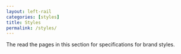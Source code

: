 ```yaml
---
layout: left-rail
categories: [styles]
title: Styles 
permalink: /styles/
---
```


The read the pages in this section for specifications for brand styles.